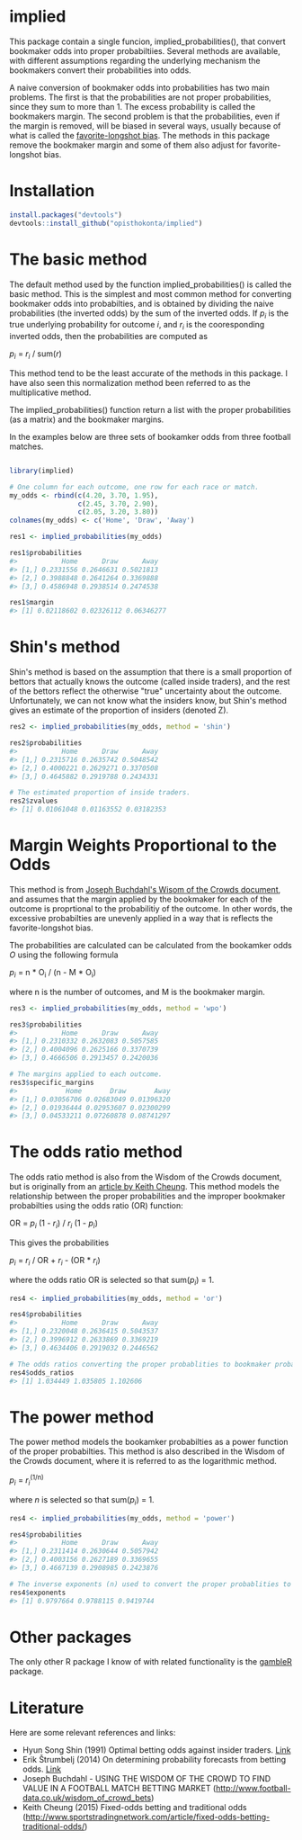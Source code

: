 <!-- README.md is generated from README.Rmd. Please edit that file -->
implied
=======

This package contain a single funcion, implied\_probabilities(), that convert bookmaker odds into proper probabiltiies. Several methods are available, with different assumptions regarding the underlying mechanism the bookmakers convert their probabilities into odds.

A naive conversion of bookmaker odds into probabilities has two main problems. The first is that the probabilities are not proper probabilities, since they sum to more than 1. The excess probability is called the bookmakers margin. The second problem is that the probabilities, even if the margin is removed, will be biased in several ways, usually because of what is called the [favorite-longshot bias](https://en.wikipedia.org/wiki/Favourite-longshot_bias). The methods in this package remove the bookmaker margin and some of them also adjust for favorite-longshot bias.

Installation
============

``` r
install.packages("devtools")
devtools::install_github("opisthokonta/implied")
```

The basic method
================

The default method used by the function implied\_probabilities() is called the basic method. This is the simplest and most common method for converting bookmaker odds into probabilties, and is obtained by dividing the naive probabilities (the inverted odds) by the sum of the inverted odds. If <i>p<sub>i</sub></i> is the true underlying probability for outcome <i>i</i>, and <i>r<sub>i</sub></i> is the cooresponding inverted odds, then the probabilities are computed as

<i>p<sub>i</sub></i> = <i>r<sub>i</sub></i> / sum(<i>r</i>)

This method tend to be the least accurate of the methods in this package. I have also seen this normalization method been referred to as the multiplicative method.

The implied\_probabilities() function return a list with the proper probabilities (as a matrix) and the bookmaker margins.

In the examples below are three sets of bookamker odds from three football matches.

``` r

library(implied)

# One column for each outcome, one row for each race or match.
my_odds <- rbind(c(4.20, 3.70, 1.95),
                 c(2.45, 3.70, 2.90),
                 c(2.05, 3.20, 3.80))
colnames(my_odds) <- c('Home', 'Draw', 'Away')

res1 <- implied_probabilities(my_odds)

res1$probabilities
#>           Home      Draw      Away
#> [1,] 0.2331556 0.2646631 0.5021813
#> [2,] 0.3988848 0.2641264 0.3369888
#> [3,] 0.4586948 0.2938514 0.2474538

res1$margin
#> [1] 0.02118602 0.02326112 0.06346277
```

Shin's method
=============

Shin's method is based on the assumption that there is a small proportion of bettors that actually knows the outcome (called inside traders), and the rest of the bettors reflect the otherwise "true" uncertainty about the outcome. Unfortunately, we can not know what the insiders know, but Shin's method gives an estimate of the proportion of insiders (denoted Z).

``` r
res2 <- implied_probabilities(my_odds, method = 'shin')

res2$probabilities
#>           Home      Draw      Away
#> [1,] 0.2315716 0.2635742 0.5048542
#> [2,] 0.4000221 0.2629271 0.3370508
#> [3,] 0.4645882 0.2919788 0.2434331

# The estimated proportion of inside traders.
res2$zvalues
#> [1] 0.01061048 0.01163552 0.03182353
```

Margin Weights Proportional to the Odds
=======================================

This method is from [Joseph Buchdahl's Wisom of the Crowds document](http://www.football-data.co.uk/wisdom_of_crowd_bets), and assumes that the margin applied by the bookmaker for each of the outcome is proprtional to the probabilitiy of the outcome. In other words, the excessive probabilties are unevenly applied in a way that is reflects the favorite-longshot bias.

The probabilities are calculated can be calculated from the bookamker odds <i>O</i> using the following formula

<i>p<sub>i</sub></i> = n \* O<sub>i</sub> / (n - M \* O<sub>i</sub>)

where n is the number of outcomes, and M is the bookmaker margin.

``` r
res3 <- implied_probabilities(my_odds, method = 'wpo')

res3$probabilities
#>           Home      Draw      Away
#> [1,] 0.2310332 0.2632083 0.5057585
#> [2,] 0.4004096 0.2625166 0.3370739
#> [3,] 0.4666506 0.2913457 0.2420036

# The margins applied to each outcome.
res3$specific_margins
#>            Home       Draw       Away
#> [1,] 0.03056706 0.02683049 0.01396320
#> [2,] 0.01936444 0.02953607 0.02300299
#> [3,] 0.04533211 0.07260878 0.08741297
```

The odds ratio method
=====================

The odds ratio method is also from the Wisdom of the Crowds document, but is originally from an [article by Keith Cheung](www.sportstradingnetwork.com/article/fixed-odds-betting-traditional-odds/). This method models the relationship between the proper probabilities and the improper bookmaker probabilties using the odds ratio (OR) function:

OR = <i>p<sub>i</sub></i> (1 - <i>r<sub>i</sub></i>) / <i>r<sub>i</sub></i> (1 - <i>p<sub>i</sub></i>)

This gives the probabilities

<i>p<sub>i</sub></i> = <i>r<sub>i</sub></i> / OR + <i>r<sub>i</sub></i> - (OR \* <i>r<sub>i</sub></i>)

where the odds ratio OR is selected so that sum(<i>p<sub>i</sub></i>) = 1.

``` r
res4 <- implied_probabilities(my_odds, method = 'or')

res4$probabilities
#>           Home      Draw      Away
#> [1,] 0.2320048 0.2636415 0.5043537
#> [2,] 0.3996912 0.2633869 0.3369219
#> [3,] 0.4634406 0.2919032 0.2446562

# The odds ratios converting the proper probablities to bookmaker probabilities.
res4$odds_ratios
#> [1] 1.034449 1.035805 1.102606
```

The power method
================

The power method models the bookamker probabilties as a power function of the proper probabilties. This method is also described in the Wisdom of the Crowds document, where it is referred to as the logarithmic method.

<i>p<sub>i</sub></i> = <i>r<sub>i</sub></i><sup>(1/n)</sup>

where <i>n</i> is selected so that sum(<i>p<sub>i</sub></i>) = 1.

``` r
res4 <- implied_probabilities(my_odds, method = 'power')

res4$probabilities
#>           Home      Draw      Away
#> [1,] 0.2311414 0.2630644 0.5057942
#> [2,] 0.4003156 0.2627189 0.3369655
#> [3,] 0.4667139 0.2908985 0.2423876

# The inverse exponents (n) used to convert the proper probablities to bookmaker probabilities.
res4$exponents
#> [1] 0.9797664 0.9788115 0.9419744
```

Other packages
==============

The only other R package I know of with related functionality is the [gambleR](https://github.com/DataWookie/gambleR) package.

Literature
==========

Here are some relevant references and links:

-   Hyun Song Shin (1991) Optimal betting odds against insider traders. [Link](https://www.jstor.org/stable/2234434)
-   Erik Štrumbelj (2014) On determining probability forecasts from betting odds. [Link](https://www.sciencedirect.com/science/article/pii/S0169207014000533)
-   Joseph Buchdahl - USING THE WISDOM OF THE CROWD TO FIND VALUE IN A FOOTBALL MATCH BETTING MARKET (<http://www.football-data.co.uk/wisdom_of_crowd_bets>)
-   Keith Cheung (2015) Fixed-odds betting and traditional odds (<http://www.sportstradingnetwork.com/article/fixed-odds-betting-traditional-odds/>)
